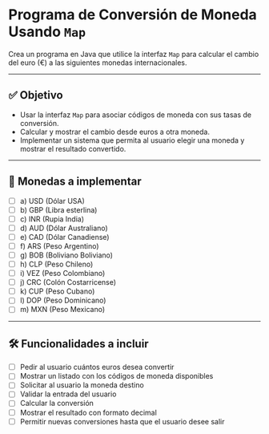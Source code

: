 # Programa de Conversión de Moneda Usando `Map`

Crea un programa en Java que utilice la interfaz `Map` para calcular el cambio del euro (€) a las siguientes monedas internacionales.

---

## ✅ Objetivo

- Usar la interfaz `Map` para asociar códigos de moneda con sus tasas de conversión.
- Calcular y mostrar el cambio desde euros a otra moneda.
- Implementar un sistema que permita al usuario elegir una moneda y mostrar el resultado convertido.

---

## 🧾 Monedas a implementar

- [ ] a) USD (Dólar USA)
- [ ] b) GBP (Libra esterlina)
- [ ] c) INR (Rupia India)
- [ ] d) AUD (Dólar Australiano)
- [ ] e) CAD (Dólar Canadiense)
- [ ] f) ARS (Peso Argentino)
- [ ] g) BOB (Boliviano Boliviano)
- [ ] h) CLP (Peso Chileno)
- [ ] i) VEZ (Peso Colombiano)
- [ ] j) CRC (Colón Costarricense)
- [ ] k) CUP (Peso Cubano)
- [ ] l) DOP (Peso Dominicano)
- [ ] m) MXN (Peso Mexicano)

---

## 🛠️ Funcionalidades a incluir

- [ ] Pedir al usuario cuántos euros desea convertir
- [ ] Mostrar un listado con los códigos de moneda disponibles
- [ ] Solicitar al usuario la moneda destino
- [ ] Validar la entrada del usuario
- [ ] Calcular la conversión
- [ ] Mostrar el resultado con formato decimal
- [ ] Permitir nuevas conversiones hasta que el usuario desee salir
